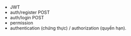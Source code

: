 - JWT
- auth/register POST
- auth/login POST
- permission
- authentication (chứng thực) / authorization (quyền hạn).
